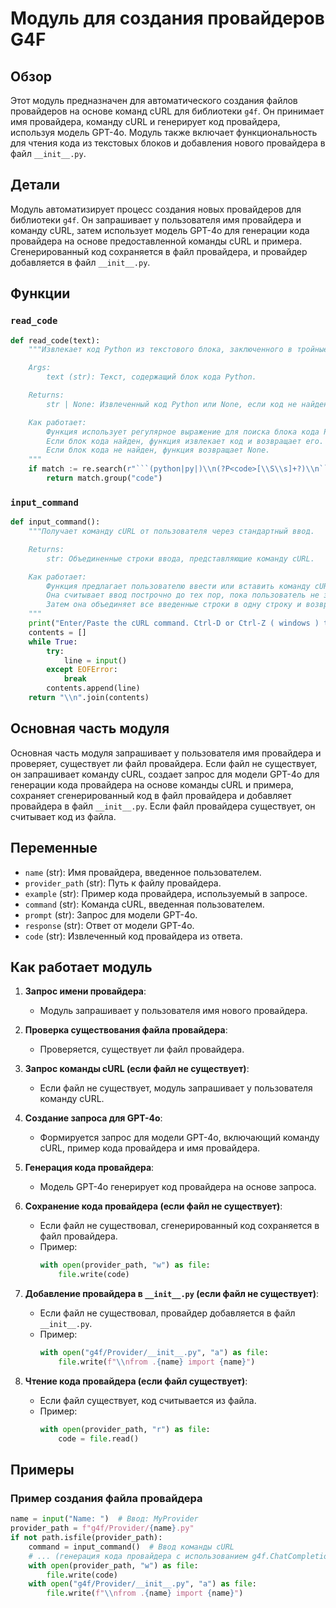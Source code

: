 # Модуль для создания провайдеров G4F

## Обзор

Этот модуль предназначен для автоматического создания файлов провайдеров на основе команд cURL для библиотеки `g4f`. Он принимает имя провайдера, команду cURL и генерирует код провайдера, используя модель GPT-4o. Модуль также включает функциональность для чтения кода из текстовых блоков и добавления нового провайдера в файл `__init__.py`.

## Детали

Модуль автоматизирует процесс создания новых провайдеров для библиотеки `g4f`. Он запрашивает у пользователя имя провайдера и команду cURL, затем использует модель GPT-4o для генерации кода провайдера на основе предоставленной команды cURL и примера. Сгенерированный код сохраняется в файл провайдера, и провайдер добавляется в файл `__init__.py`.

## Функции

### `read_code`

```python
def read_code(text):
    """Извлекает код Python из текстового блока, заключенного в тройные обратные кавычки.

    Args:
        text (str): Текст, содержащий блок кода Python.

    Returns:
        str | None: Извлеченный код Python или None, если код не найден.

    Как работает:
        Функция использует регулярное выражение для поиска блока кода Python, заключенного в тройные обратные кавычки.
        Если блок кода найден, функция извлекает код и возвращает его.
        Если блок кода не найден, функция возвращает None.
    """
    if match := re.search(r"```(python|py|)\\n(?P<code>[\\S\\s]+?)\\n```", text):
        return match.group("code")
```

### `input_command`

```python
def input_command():
    """Получает команду cURL от пользователя через стандартный ввод.

    Returns:
        str: Объединенные строки ввода, представляющие команду cURL.

    Как работает:
        Функция предлагает пользователю ввести или вставить команду cURL.
        Она считывает ввод построчно до тех пор, пока пользователь не завершит ввод с помощью Ctrl-D или Ctrl-Z (в Windows).
        Затем она объединяет все введенные строки в одну строку и возвращает ее.
    """
    print("Enter/Paste the cURL command. Ctrl-D or Ctrl-Z ( windows ) to save it.")
    contents = []
    while True:
        try:
            line = input()
        except EOFError:
            break
        contents.append(line)
    return "\\n".join(contents)
```

## Основная часть модуля

Основная часть модуля запрашивает у пользователя имя провайдера и проверяет, существует ли файл провайдера. Если файл не существует, он запрашивает команду cURL, создает запрос для модели GPT-4o для генерации кода провайдера на основе команды cURL и примера, сохраняет сгенерированный код в файл провайдера и добавляет провайдера в файл `__init__.py`. Если файл провайдера существует, он считывает код из файла.

## Переменные

- `name` (str): Имя провайдера, введенное пользователем.
- `provider_path` (str): Путь к файлу провайдера.
- `example` (str): Пример кода провайдера, используемый в запросе.
- `command` (str): Команда cURL, введенная пользователем.
- `prompt` (str): Запрос для модели GPT-4o.
- `response` (str): Ответ от модели GPT-4o.
- `code` (str): Извлеченный код провайдера из ответа.

## Как работает модуль

1. **Запрос имени провайдера**:
   - Модуль запрашивает у пользователя имя нового провайдера.

2. **Проверка существования файла провайдера**:
   - Проверяется, существует ли файл провайдера.

3. **Запрос команды cURL (если файл не существует)**:
   - Если файл не существует, модуль запрашивает у пользователя команду cURL.

4. **Создание запроса для GPT-4o**:
   - Формируется запрос для модели GPT-4o, включающий команду cURL, пример кода провайдера и имя провайдера.

5. **Генерация кода провайдера**:
   - Модель GPT-4o генерирует код провайдера на основе запроса.

6. **Сохранение кода провайдера (если файл не существует)**:
   - Если файл не существовал, сгенерированный код сохраняется в файл провайдера.
   - Пример:
     ```python
     with open(provider_path, "w") as file:
         file.write(code)
     ```

7. **Добавление провайдера в `__init__.py` (если файл не существует)**:
   - Если файл не существовал, провайдер добавляется в файл `__init__.py`.
   - Пример:
     ```python
     with open("g4f/Provider/__init__.py", "a") as file:
         file.write(f"\\nfrom .{name} import {name}")
     ```

8. **Чтение кода провайдера (если файл существует)**:
   - Если файл существует, код считывается из файла.
   - Пример:
     ```python
     with open(provider_path, "r") as file:
         code = file.read()
     ```

## Примеры

### Пример создания файла провайдера

```python
name = input("Name: ")  # Ввод: MyProvider
provider_path = f"g4f/Provider/{name}.py"
if not path.isfile(provider_path):
    command = input_command()  # Ввод команды cURL
    # ... (генерация кода провайдера с использованием g4f.ChatCompletion.create)
    with open(provider_path, "w") as file:
        file.write(code)
    with open("g4f/Provider/__init__.py", "a") as file:
        file.write(f"\\nfrom .{name} import {name}")